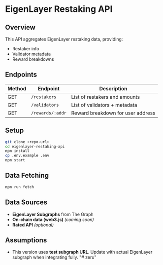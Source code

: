 # EigenLayer Restaking API

## Overview
This API aggregates EigenLayer restaking data, providing:
- Restaker info
- Validator metadata
- Reward breakdowns

## Endpoints
| Method | Endpoint          | Description                         |
| ------ | ----------------- | ----------------------------------- |
| GET    | `/restakers`      | List of restakers and amounts       |
| GET    | `/validators`     | List of validators + metadata       |
| GET    | `/rewards/:addr`  | Reward breakdown for user address  |

## Setup
```bash
git clone <repo-url>
cd eigenlayer-restaking-api
npm install
cp .env.example .env
npm start
```

## Data Fetching
```bash
npm run fetch
```

## Data Sources
- **EigenLayer Subgraphs** from The Graph
- **On-chain data (web3.js)** *(coming soon)*
- **Rated API** *(optional)*

## Assumptions
- This version uses **test subgraph URL**. Update with actual EigenLayer subgraph when integrating fully.
"# zeru" 
